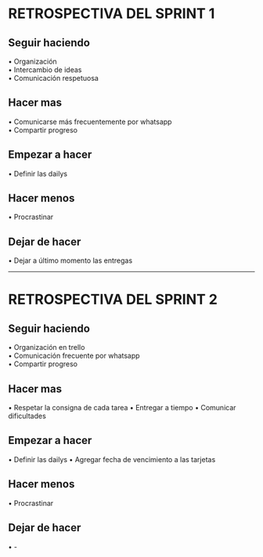 # RETROSPECTIVA DEL SPRINT 1

## Seguir haciendo
• Organización   
• Intercambio de ideas  
• Comunicación respetuosa  

## Hacer mas
• Comunicarse más frecuentemente por whatsapp  
• Compartir progreso    

## Empezar a hacer
• Definir las dailys  

## Hacer menos
• Procrastinar  

 ## Dejar de hacer
• Dejar a último momento las entregas  

----

# RETROSPECTIVA DEL SPRINT 2 

## Seguir haciendo
• Organización en trello  
• Comunicación frecuente por whatsapp  
• Compartir progreso  

## Hacer mas
• Respetar la consigna de cada tarea
• Entregar a tiempo 
• Comunicar dificultades  

## Empezar a hacer
• Definir las dailys
• Agregar fecha de vencimiento a las tarjetas  

## Hacer menos
• Procrastinar  

## Dejar de hacer
• -

